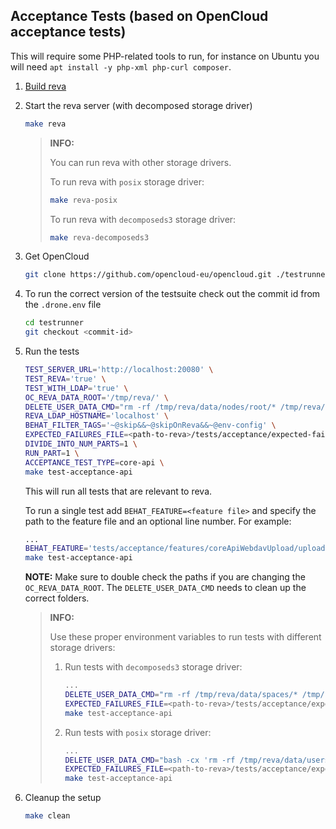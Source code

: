 ## Acceptance Tests (based on OpenCloud acceptance tests)

This will require some PHP-related tools to run, for instance on Ubuntu you will need `apt install -y php-xml php-curl composer`.

1. [Build reva](https://github.com/cs3org/reva/tree/edge?tab=readme-ov-file#build)

2. Start the reva server (with decomposed storage driver)

   ```bash
   make reva
   ```

   > **INFO:**
   >
   > You can run reva with other storage drivers.
   >
   > To run reva with `posix` storage driver:
   >
   > ```bash
   > make reva-posix
   > ```
   >
   > To run reva with `decomposeds3` storage driver:
   >
   > ```bash
   > make reva-decomposeds3
   > ```

3. Get OpenCloud

   ```bash
   git clone https://github.com/opencloud-eu/opencloud.git ./testrunner
   ```

4. To run the correct version of the testsuite check out the commit id from the `.drone.env` file

   ```bash
   cd testrunner
   git checkout <commit-id>
   ```

5. Run the tests

   ```bash
   TEST_SERVER_URL='http://localhost:20080' \
   TEST_REVA='true' \
   TEST_WITH_LDAP='true' \
   OC_REVA_DATA_ROOT='/tmp/reva/' \
   DELETE_USER_DATA_CMD="rm -rf /tmp/reva/data/nodes/root/* /tmp/reva/data/nodes/*-*-*-* /tmp/reva/data/blobs/*" \
   REVA_LDAP_HOSTNAME='localhost' \
   BEHAT_FILTER_TAGS='~@skip&&~@skipOnReva&&~@env-config' \
   EXPECTED_FAILURES_FILE=<path-to-reva>/tests/acceptance/expected-failures-on-decomposed-storage.md \
   DIVIDE_INTO_NUM_PARTS=1 \
   RUN_PART=1 \
   ACCEPTANCE_TEST_TYPE=core-api \
   make test-acceptance-api
   ```

   This will run all tests that are relevant to reva.

   To run a single test add `BEHAT_FEATURE=<feature file>` and specify the path to the feature file and an optional line number.
   For example:

   ```bash
   ...
   BEHAT_FEATURE='tests/acceptance/features/coreApiWebdavUpload/uploadFile.feature:20' \
   make test-acceptance-api
   ```

   **NOTE:**
   Make sure to double check the paths if you are changing the `OC_REVA_DATA_ROOT`. The `DELETE_USER_DATA_CMD` needs to clean up the correct folders.

   > **INFO:**
   >
   > Use these proper environment variables to run tests with different storage drivers:
   >
   > 1. Run tests with `decomposeds3` storage driver:
   >
   >    ```bash
   >    ...
   >    DELETE_USER_DATA_CMD="rm -rf /tmp/reva/data/spaces/* /tmp/reva/data/blobs/* /tmp/reva/data/indexes/by-type/*" \
   >    EXPECTED_FAILURES_FILE=<path-to-reva>/tests/acceptance/expected-failures-on-DECOMPOSEDS3-storage.md \
   >    make test-acceptance-api
   >    ```
   >
   > 2. Run tests with `posix` storage driver:
   >
   >    ```bash
   >    ...
   >    DELETE_USER_DATA_CMD="bash -cx 'rm -rf /tmp/reva/data/users/* /tmp/reva/data/indexes/by-type/*'" \
   >    EXPECTED_FAILURES_FILE=<path-to-reva>/tests/acceptance/expected-failures-on-POSIX-storage.md \
   >    make test-acceptance-api
   >    ```

6. Cleanup the setup

   ```bash
   make clean
   ```
